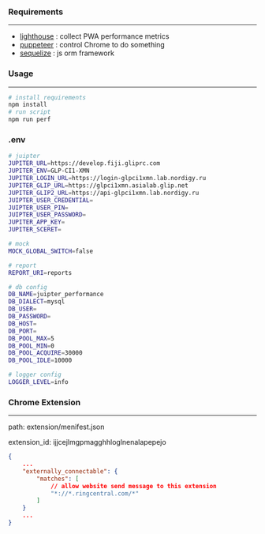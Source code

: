 ### Requirements

---

- [lighthouse](https://github.com/GoogleChrome/lighthouse) : collect PWA performance metrics
- [puppeteer](https://github.com/GoogleChrome/puppeteer) : control Chrome to do something
- [sequelize](https://github.com/sequelize/sequelize) : js orm framework

### Usage

---

```bash
# install requirements
npm install
# run script
npm run perf
```

### .env

```bash
# juipter
JUPITER_URL=https://develop.fiji.gliprc.com
JUPITER_ENV=GLP-CI1-XMN
JUPITER_LOGIN_URL=https://login-glpci1xmn.lab.nordigy.ru
JUPITER_GLIP_URL=https://glpci1xmn.asialab.glip.net
JUPITER_GLIP2_URL=https://api-glpci1xmn.lab.nordigy.ru
JUIPTER_USER_CREDENTIAL=
JUIPTER_USER_PIN=
JUIPTER_USER_PASSWORD=
JUPITER_APP_KEY=
JUPITER_SCERET=

# mock
MOCK_GLOBAL_SWITCH=false

# report
REPORT_URI=reports

# db config
DB_NAME=juipter_performance
DB_DIALECT=mysql
DB_USER=
DB_PASSWORD=
DB_HOST=
DB_PORT=
DB_POOL_MAX=5
DB_POOL_MIN=0
DB_POOL_ACQUIRE=30000
DB_POOL_IDLE=10000

# logger config
LOGGER_LEVEL=info
```

### Chrome Extension

---

path: extension/menifest.json

extension_id: ijjcejlmgpmagghhloglnenalapepejo

```json
{
    ...
    "externally_connectable": {
        "matches": [
            // allow website send message to this extension
            "*://*.ringcentral.com/*"
        ]
    }
    ...
}
```
